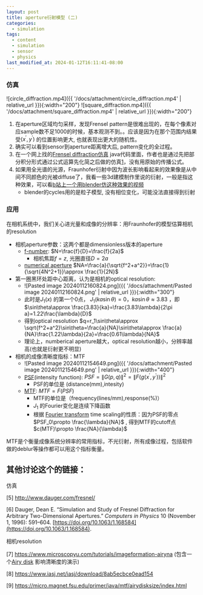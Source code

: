 ```yaml
---
layout: post
title: aperture衍射模型 (二)
categories:
  - simulation
tags:
  - content
  - simulation
  - sensor
  - physics
last_modified_at: 2024-01-12T16:11:41-08:00
---
```

### 仿真

![circle_diffraction.mp4]({{ '/docs/attachment/circle_diffraction.mp4' | relative_url }}){:width="200"} ![square_diffraction.mp4]({{ '/docs/attachment/square_diffraction.mp4' | relative_url }}){:width="200"}
1.  在aperture区域均匀采样，发现Frensel pattern是很难出现的，在每个像素对应sample数不足1000的时候，基本观测不到。。应该是因为在那个范围内结果受$(x^\prime,y^\prime)$ 的位置影响更大, 也就表现出更大的随机性。
2. 确实可以看到sensor到aperture距离增大后, pattern变化的全过程。
3. 在一个网上找的[Frensel diffraction仿真](https://www.falstad.com/diffraction/) java代码里面，作者也是通过先把部分积分形式通过公式运算先化简之后做的仿真[1](#ref)，没有用原始的传播公式。
4. 如果用全光谱的光源，Fraunhofer衍射中因为波长影响看起来的效果像是从中间不同颜色的光被diffuse了，我看一些3d建模制作里说的衍射，一般是指这种效果，可以看[b站上一个用blender仿这种效果的视频][1]
	- blender的cycles用的是粒子模型, 没有相位变化，可能没法直接得到衍射

### 应用


在相机系统中，我们关心进光量和成像的分辨率：用Fraunhofer的模型估算相机的resolution
- 相机aperture参数：这两个都是dimensionless版本的aperture
	- [f-number](https://en.wikipedia.org/wiki/F-number): $N=\frac{f}{D}=\frac{f}{2a}$ 
		- 相机焦距$f=z$, 光圈直径$D=2a$ 
	- [numerical aperture](https://en.wikipedia.org/wiki/Numerical_aperture) $NA=\frac{a}{\sqrt{f^2+a^2}}=\frac{1}{\sqrt{4N^2+1}}\approx \frac{1}{2N}$ 
- 第一圈黑环处距中心距离，认为是相机的optical resolution:
	- ![Pasted image 20240112160824.png]({{ '/docs/attachment/Pasted image 20240112160824.png' | relative_url }}){:width="300"}  
	- 此时是$J_1(x)$ 的第一个0点， $J_1(ka\sin\theta)=0$，$ka\sin\theta\approx 3.83$ ，即$\sin\theta\approx \frac{3.83}{ka}=\frac{3.83\lambda}{2\pi a}=1.22\frac{\lambda}{D}$ 
	- 得到optical resolution $q=r_1\sin\theta\approx \sqrt{f^2+a^2}\sin\theta=\frac{a}{NA}\sin\theta\approx \frac{a}{NA}\frac{1.22\lambda}{2a}=\frac{0.61\lambda}{NA}$  
	- 理论上，numberical aperture越大，optical resolution越小，分辨率越高(也就是衍射更不明显)
- 相机的成像清晰度指标：MTF
	- ![Pasted image 20240112154649.png]({{ '/docs/attachment/Pasted image 20240112154649.png' | relative_url }}){:width="400"} 
	- [PSF](https://en.wikipedia.org/wiki/Point_spread_function)(intensity function): $PSF=\|G(p,q)\|^2=\|F(g(x^\prime,y^\prime))\|^2$ 
		- PSF的单位是 (distance(mm),intesity)
	- [MTF](https://en.wikipedia.org/wiki/Optical_transfer_function): $MTF=F(PSF)$ 
		- MTF的单位是（frequency(lines/mm),response(%)）
		- $J_1$ 的Fourier变化是连续下降函数
		- 根据 [Fourier transform](https://en.wikipedia.org/wiki/Fourier_transform#Applications) time scaling的性质：因为PSF的零点$PSF_0\propto \frac{\lambda}{NA}$ , 得到MTF的cutoff点 $c(MTF)\propto \frac{NA}{\lambda}$  
	
MTF是个衡量成像系统分辨率的常用指标，不光衍射，所有成像过程，包括软件做的deblur等操作都可以用这个指标衡量。




## 其他讨论这个的链接：
<span id="ref"></span>
仿真

[5] http://www.dauger.com/fresnel/ 

[6] Dauger, Dean E. “Simulation and Study of Fresnel Diffraction for Arbitrary Two-Dimensional Apertures.” _Computers in Physics_ 10 (November 1, 1996): 591–604. [https://doi.org/10.1063/1.168584](https://doi.org/10.1063/1.168584).

相机resolution

[7] https://www.microscopyu.com/tutorials/imageformation-airyna (包含一个[Airy disk](https://en.wikipedia.org/wiki/Airy_disk) 影响清晰度的演示)

[8] https://www.iasj.net/iasj/download/8ab5ecbce0ead154

[9] https://micro.magnet.fsu.edu/primer/java/mtf/airydisksize/index.html



[1]: https://www.bilibili.com/video/BV1C5411E78d/ 